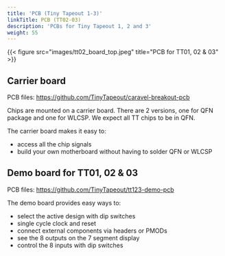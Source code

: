 ```yaml
---
title: 'PCB (Tiny Tapeout 1-3)'
linkTitle: PCB (TT02-03)
description: 'PCBs for Tiny Tapeout 1, 2 and 3'
weight: 55
---
```


{{< figure src="images/tt02_board_top.jpeg" title="PCB for TT01, 02 & 03" >}}

## Carrier board

PCB files: https://github.com/TinyTapeout/caravel-breakout-pcb

Chips are mounted on a carrier board. There are 2 versions, one for QFN package and one for WLCSP.
We expect all TT chips to be in QFN.

The carrier board makes it easy to:

* access all the chip signals
* build your own motherboard without having to solder QFN or WLCSP

## Demo board for TT01, 02 & 03

PCB files: https://github.com/TinyTapeout/tt123-demo-pcb

The demo board provides easy ways to:

* select the active design with dip switches
* single cycle clock and reset
* connect external components via headers or PMODs
* see the 8 outputs on the 7 segment display
* control the 8 inputs with dip switches


